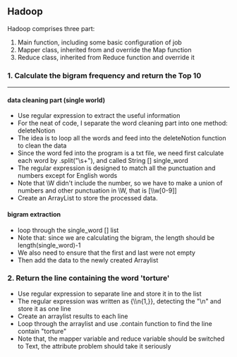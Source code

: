 ## Hadoop

Hadoop comprises three part:
1. Main function, including some basic configuration of job
2. Mapper class, inherited from and override the Map function
3. Reduce class, inherited from Reduce function and override it

### 1. Calculate the bigram frequency and return the Top 10
---
#### data cleaning part (single world)
- Use regular expression to extract the useful information
- For the neat of code, I separate the word cleaning part into one method: deleteNotion
- The idea is to loop all the words and feed into the deleteNotion function to clean the data
- Since the word fed into the program is a txt file, we need first calculate each word by .split("\\s+"), and called String [] single_word
- The regular expression is designed to match all the punctuation and numbers except for English words 
- Note that \W didn't include the number, so we have to make a union of numbers and other punctuation in \W, that is [\\\w[0-9]]
- Create an ArrayList to store the processed data.

#### bigram extraction 
- loop through the single_word [] list
- Note that: since we are calculating the bigram, the length should be length(single_word)-1
- We also need to ensure that the first and last were not empty
- Then add the data to the newly created Arraylist

### 2. Return the line containing the word 'torture'
- Use regular expression to separate line and store it in to the list
- The regular expression was written as {\\\n{1,}}, detecting the "\n" and store it as one line 
- Create an arraylist results to each line 
- Loop through the arraylist and use .contain function to find the line contain "torture"
- Note that, the mapper variable and reduce variable should be switched to Text, the attribute problem should take it seriously


